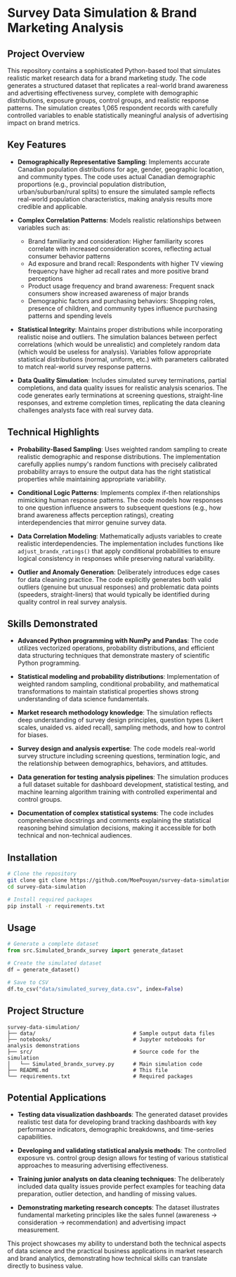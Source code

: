 # Survey Data Simulation & Brand Marketing Analysis

## Project Overview
This repository contains a sophisticated Python-based tool that simulates realistic market research data for a brand marketing study. The code generates a structured dataset that replicates a real-world brand awareness and advertising effectiveness survey, complete with demographic distributions, exposure groups, control groups, and realistic response patterns. The simulation creates 1,065 respondent records with carefully controlled variables to enable statistically meaningful analysis of advertising impact on brand metrics.

## Key Features

- **Demographically Representative Sampling**: Implements accurate Canadian population distributions for age, gender, geographic location, and community types. The code uses actual Canadian demographic proportions (e.g., provincial population distribution, urban/suburban/rural splits) to ensure the simulated sample reflects real-world population characteristics, making analysis results more credible and applicable.

- **Complex Correlation Patterns**: Models realistic relationships between variables such as:
  - Brand familiarity and consideration: Higher familiarity scores correlate with increased consideration scores, reflecting actual consumer behavior patterns
  - Ad exposure and brand recall: Respondents with higher TV viewing frequency have higher ad recall rates and more positive brand perceptions
  - Product usage frequency and brand awareness: Frequent snack consumers show increased awareness of major brands
  - Demographic factors and purchasing behaviors: Shopping roles, presence of children, and community types influence purchasing patterns and spending levels

- **Statistical Integrity**: Maintains proper distributions while incorporating realistic noise and outliers. The simulation balances between perfect correlations (which would be unrealistic) and completely random data (which would be useless for analysis). Variables follow appropriate statistical distributions (normal, uniform, etc.) with parameters calibrated to match real-world survey response patterns.

- **Data Quality Simulation**: Includes simulated survey terminations, partial completions, and data quality issues for realistic analysis scenarios. The code generates early terminations at screening questions, straight-line responses, and extreme completion times, replicating the data cleaning challenges analysts face with real survey data.

## Technical Highlights

- **Probability-Based Sampling**: Uses weighted random sampling to create realistic demographic and response distributions. The implementation carefully applies numpy's random functions with precisely calibrated probability arrays to ensure the output data has the right statistical properties while maintaining appropriate variability.

- **Conditional Logic Patterns**: Implements complex if-then relationships mimicking human response patterns. The code models how responses to one question influence answers to subsequent questions (e.g., how brand awareness affects perception ratings), creating interdependencies that mirror genuine survey data.

- **Data Correlation Modeling**: Mathematically adjusts variables to create realistic interdependencies. The implementation includes functions like `adjust_brandx_ratings()` that apply conditional probabilities to ensure logical consistency in responses while preserving natural variability.

- **Outlier and Anomaly Generation**: Deliberately introduces edge cases for data cleaning practice. The code explicitly generates both valid outliers (genuine but unusual responses) and problematic data points (speeders, straight-liners) that would typically be identified during quality control in real survey analysis.

## Skills Demonstrated

- **Advanced Python programming with NumPy and Pandas**: The code utilizes vectorized operations, probability distributions, and efficient data structuring techniques that demonstrate mastery of scientific Python programming.

- **Statistical modeling and probability distributions**: Implementation of weighted random sampling, conditional probability, and mathematical transformations to maintain statistical properties shows strong understanding of data science fundamentals.

- **Market research methodology knowledge**: The simulation reflects deep understanding of survey design principles, question types (Likert scales, unaided vs. aided recall), sampling methods, and how to control for biases.

- **Survey design and analysis expertise**: The code models real-world survey structure including screening questions, termination logic, and the relationship between demographics, behaviors, and attitudes.

- **Data generation for testing analysis pipelines**: The simulation produces a full dataset suitable for dashboard development, statistical testing, and machine learning algorithm training with controlled experimental and control groups.

- **Documentation of complex statistical systems**: The code includes comprehensive docstrings and comments explaining the statistical reasoning behind simulation decisions, making it accessible for both technical and non-technical audiences.

## Installation

```bash
# Clone the repository
git clone git clone https://github.com/MoePouyan/survey-data-simulation.git
cd survey-data-simulation

# Install required packages
pip install -r requirements.txt
```

## Usage

```python
# Generate a complete dataset
from src.Simulated_brandx_survey import generate_dataset

# Create the simulated dataset
df = generate_dataset()

# Save to CSV
df.to_csv("data/simulated_survey_data.csv", index=False)
```

## Project Structure

```
survey-data-simulation/
├── data/                               # Sample output data files
├── notebooks/                          # Jupyter notebooks for analysis demonstrations
├── src/                                # Source code for the simulation
│   └── Simulated_brandx_survey.py      # Main simulation code
├── README.md                           # This file
└── requirements.txt                    # Required packages
```

## Potential Applications

- **Testing data visualization dashboards**: The generated dataset provides realistic test data for developing brand tracking dashboards with key performance indicators, demographic breakdowns, and time-series capabilities.

- **Developing and validating statistical analysis methods**: The controlled exposure vs. control group design allows for testing of various statistical approaches to measuring advertising effectiveness.

- **Training junior analysts on data cleaning techniques**: The deliberately included data quality issues provide perfect examples for teaching data preparation, outlier detection, and handling of missing values.

- **Demonstrating marketing research concepts**: The dataset illustrates fundamental marketing principles like the sales funnel (awareness → consideration → recommendation) and advertising impact measurement.

This project showcases my ability to understand both the technical aspects of data science and the practical business applications in market research and brand analytics, demonstrating how technical skills can translate directly to business value.
